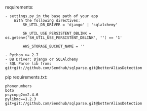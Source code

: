requirements:

    - settings.py in the base path of your app
        With the following directives:
            SH_UTIL_DB_DRIVER = 'django' | 'sqlalchemy'

            SH_UTIL_USE_PERSISTENT_DBLINK = os.getenv('SH_UTIL_USE_PERSISTENT_DBLINK', '') == '1'

            AWS_STORAGE_BUCKET_NAME = ''

    - Python >= 2.7
    - DB Driver: Django or SQLAlchemy
    - SQL Parse lib from: git+git://github.com/Sendhub/sqlparse.git@betterAliasDetection


pip requirements.txt:

    phonenumbers
    boto
    psycopg2==2.4.6
    pylibmc==1.2.3
    git+git://github.com/Sendhub/sqlparse.git@betterAliasDetection
